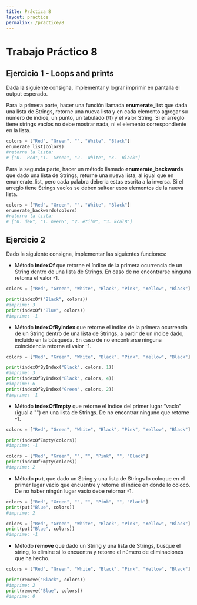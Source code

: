 ```yaml
---
title: Práctica 8
layout: practice
permalink: /practice/8
---
```


# Trabajo Práctico 8

## Ejercicio 1 - Loops and prints

Dada la siguiente consigna, implementar y lograr imprimir en pantalla el output esperado.

Para la primera parte, hacer una función llamada **enumerate_list** que dada una lista de Strings, retorne una nueva lista y en cada elemento agregar su número de índice, un punto, un tabulado (\t) y el valor String. Si el arreglo tiene strings vacíos no debe mostrar nada, ni el elemento correspondiente en la lista.

```python
colors = ["Red", "Green", "", "White", "Black"]
enumerate_list(colors)
#retorna la lista:
# ["0.  Red","1.  Green", "2.  White", "3.  Black"]
```

Para la segunda parte, hacer un método llamado **enumerate_backwards** que dado una lista de Strings, returne una nueva lista, al igual que en enumerate_list, pero cada palabra deberia estas escrita a la inversa. Si el arreglo tiene Strings vacíos se deben saltear esos elementos de la nueva lista.

```python
colors = ["Red", "Green", "", "White", "Black"]
enumerate_backwards(colors)
#retorna la lista:
# ["0. deR", "1. neerG", "2. etihW", "3. kcalB"]  
```


## Ejercicio 2

Dado la siguiente consigna, implementar las siguientes funciones:
* Método **indexOf** que retorne el índice de la primera ocurrencia de un String dentro de una lista de Strings. En caso 
  de no encontrarse ninguna retorna el valor -1.

```python
colors = ["Red", "Green", "White", "Black", "Pink", "Yellow", "Black"]

print(indexOf("Black", colors))
#imprime: 3
print(indexOf("Blue", colors))
#imprime: -1
```
  
* Método **indexOfByIndex** que retorne el índice de la primera ocurrencia de un String dentro de una lista de Strings, a partir 
  de un índice dado, incluido en la búsqueda. En caso de no encontrarse ninguna coincidencia retorna el valor -1.

```python
colors = ["Red", "Green", "White", "Black", "Pink", "Yellow", "Black"]

print(indexOfByIndex("Black", colors, 1))
#imprime: 3
print(indexOfByIndex("Black", colors, 4))
#imprime: 6
print(indexOfByIndex("Green", colors, 2))
#imprime: -1
```
  
* Método **indexOfEmpty** que retorne el índice del primer lugar “vacío” (igual a "") en una lista de Strings. De no encontrar ninguno que retorne -1.

```python
colors = ["Red", "Green", "White", "Black", "Pink", "Yellow", "Black"]

print(indexOfEmpty(colors))
#imprime: -1

colors = ["Red", "Green", "", "", "Pink", "", "Black"]
print(indexOfEmpty(colors))
#imprime: 2
```

* Método **put**, que dado un String y una lista de Strings lo coloque en el primer lugar vacío que encuentre y retorne 
  el índice en donde lo colocó. De no haber ningún lugar vacío debe retornar -1.

```python
colors = ["Red", "Green", "", "", "Pink", "", "Black"]
print(put("Blue", colors))
#imprime: 2

colors = ["Red", "Green", "White", "Black", "Pink", "Yellow", "Black"]
print(put("Blue", colors))
#imprime: -1
```

* Método **remove** que dado un String y una lista de Strings, busque el string, lo elimine si lo encuentra y 
  retorne el número de eliminaciones que ha hecho.


```python
colors = ["Red", "Green", "White", "Black", "Pink", "Yellow", "Black"]

print(remove("Black", colors))
#imprime: 2
print(remove("Blue", colors))
#imprime: 0
```

